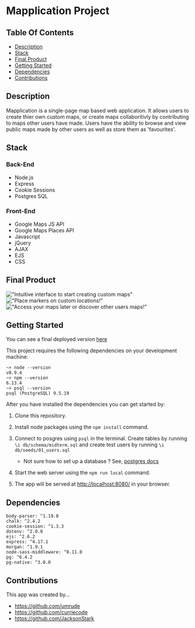 # Mapplication Project

## Table Of Contents

  - [Description](#description)
  - [Stack](#stack)
  - [Final Product](#final-product)
  - [Getting Started](#getting-started)
  - [Dependencies](#dependencies)
  - [Contributions](#contributions)

## Description
Mapplication is a single-page map based web application. It allows users to create thier own custom maps, or create maps collaboritivly by contributing to maps other users have made. Users have the ability to browse and view public maps made by other users as well as store them as 'favourites'.

## Stack
### Back-End
- Node.js
- Express
- Cookie Sessions
- Postgres SQL

### Front-End
- Google Maps JS API
- Google Maps Places API
- Javascript
- jQuery
- AJAX
- EJS
- CSS

## Final Product
 !["Intuitive interface to start creating custom maps"](public/docs/create-map.png)
  !["Place markers on custom locations!"](public/docs/map-markers.png)
  !["Access your maps later or discover other users maps!"](public/docs/my-maps.png)




## Getting Started
You can see a final deployed version [here](https://mappifyy.herokuapp.com/login/4)

This project requires the following dependencies on your development machine: 
```
~> node --version
v8.9.4
~> npm --version
6.13.4
~> psql --version
psql (PostgreSQL) 9.5.19
```

After you have installed the dependencies you can get started by:
1. Clone this repository.
2. Install node packages using the `npm install` command.
3. Connect to posgres using `psql` in the terminal. Create tables by running `\i db/schema/midterm.sql`  and create test users by running `\i db/seeds/01_users.sql`
    - Not sure how to set up a database ?  See, [postgres docs](https://www.postgresql.org/docs/)
   
4. Start the web server using the `npm run local` command.

5. The app will be served at <http://localhost:8080/> in your browser.

## Dependencies
    body-parser: ^1.19.0
    chalk: ^2.4.2
    cookie-session: ^1.3.3
    dotenv: ^2.0.0
    ejs: ^2.6.2
    express: ^4.17.1
    morgan: ^1.9.1
    node-sass-middleware: ^0.11.0
    pg: ^6.4.2
    pg-native: ^3.0.0

## Contributions
  This app was created by...

- https://github.com/umrude
- https://github.com/curriecode
- https://github.com/JacksonStark
